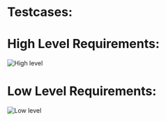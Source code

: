 # Testcases:
# High Level Requirements:


![High level](https://user-images.githubusercontent.com/102905328/168474834-0af33570-dece-4580-8067-486580b76c98.JPG)




# Low Level Requirements:




![Low level](https://user-images.githubusercontent.com/102905328/168474840-0a310680-2a83-444e-a4c6-ce56fc58a8e6.JPG)
